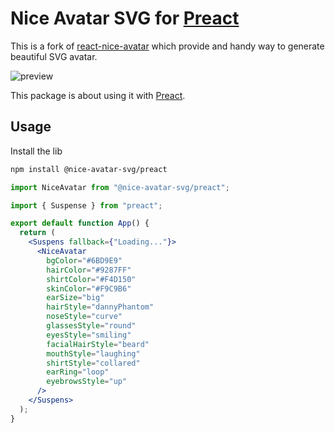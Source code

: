 # Nice Avatar SVG for [Preact](https://preactjs.com/)

This is a fork of [react-nice-avatar][react-nice-avatar] which provide and handy way to generate beautiful SVG avatar.

![preview](../preview.png)

This package is about using it with [Preact](https://preactjs.com/).

## Usage

Install the lib

```sh
npm install @nice-avatar-svg/preact
```

```jsx
import NiceAvatar from "@nice-avatar-svg/preact";

import { Suspense } from "preact";

export default function App() {
  return (
    <Suspens fallback={"Loading..."}>
      <NiceAvatar
        bgColor="#6BD9E9"
        hairColor="#9287FF"
        shirtColor="#F4D150"
        skinColor="#F9C9B6"
        earSize="big"
        hairStyle="dannyPhantom"
        noseStyle="curve"
        glassesStyle="round"
        eyesStyle="smiling"
        facialHairStyle="beard"
        mouthStyle="laughing"
        shirtStyle="collared"
        earRing="loop"
        eyebrowsStyle="up"
      />
    </Suspens>
  );
}
```

[react-nice-avatar]: https://github.com/dapi-labs/react-nice-avatar
